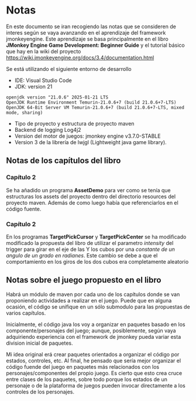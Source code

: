 # Notas 
En este documento se iran recogiendo las notas que se consideren de interes según se vaya avanzando en el aprendizaje del 
framework jmonkeyengine. Este aprendizaje se basa principalmente en el libro **JMonkey Engine Game Development: Beginner Guide** y el tutorial básico que hay en la wiki del proyecto <https://wiki.jmonkeyengine.org/docs/3.4/documentation.html>

Se está utilizando el siguiente entorno de desarrollo
- IDE: Visual Studio Code
- JDK: version 21
```
openjdk version "21.0.6" 2025-01-21 LTS
OpenJDK Runtime Environment Temurin-21.0.6+7 (build 21.0.6+7-LTS)
OpenJDK 64-Bit Server VM Temurin-21.0.6+7 (build 21.0.6+7-LTS, mixed mode, sharing)
```
- Tipo de proyecto y estructura de proyecto maven
- Backend de logging Log4j2
- Version del motor de juegos: jmonkey engine v3.7.0-STABLE
- Version 3 de la librería de lwjgl (Lightweight java game library).

## Notas de los capítulos del libro

### Capítulo 2
Se ha añadido un programa **AssetDemo** para ver como se tenía que estructuras los assets del proyecto dentro del directorio resources del proyecto maven. Además de como luego había que referenciarlos en el código fuente.
### Capítulo 2
En los programas **TargetPickCursor** y **TargetPickCenter** se ha modificado modificado la propuesta del libro de utilizar el parametro *intensity* del trigger para girar en el eje de las Y los cubos por una *constante de un angulo de un grado en radianes*. Este cambio se debe a que el comportamiento en los giros de los dos cubos era completamente aleatorio

## Notas sobre el juego propuesto en el libro

Habrá un módulo de maven por cada uno de los capítulos donde se van proponiendo actividades a realizar en el juego. 
Puede que en alguna ocasión, el código se unifique en un sólo submodulo para las propuestas de varios capítulos.

Inicialmente, el código java los voy a organizar en paquetes basado en los componente/personajes del juego; aunque, posiblemente,
según vaya adquiriendo experiencia con el framework de jmonkey pueda variar esta division inicial de paquetes. 

Mi idea original erá crear paquetes orientados a organizar el código por estados, controles, etc. Al final, he pensado que sería mejor organizar el código fuende del juego en paquetes más relacionados con los personajes/componentes del propio juego. Es cierto que esto crea cruce entre clases de los paquetes, sobre todo porque los estados de un personaje o de la plataforma de juegos pueden invocar directamente a los controles de los personajes. 
